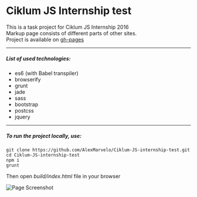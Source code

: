 # Ciklum JS Internship test
This is a task project for Ciklum JS Internship 2016<br>
Markup page consists of different parts of other sites.<br>
Project is available on [gh-pages](https://alexmarvelo.github.io/Ciklum-JS-internship-test)

---

##### List of used technologies:
- es6 (with Babel transpiler)
- browserify
- grunt
- jade
- sass
- bootstrap
- postcss
- jquery

---

##### To run the project locally, use:
```
git clone https://github.com/AlexMarvelo/Ciklum-JS-internship-test.git
cd Ciklum-JS-internship-test
npm i
grunt
```
Then open *build/index.html* file in your browser

![Page Screenshot](http://heyalex.xyz/static/img/screenshot-cjsi-test.png)
